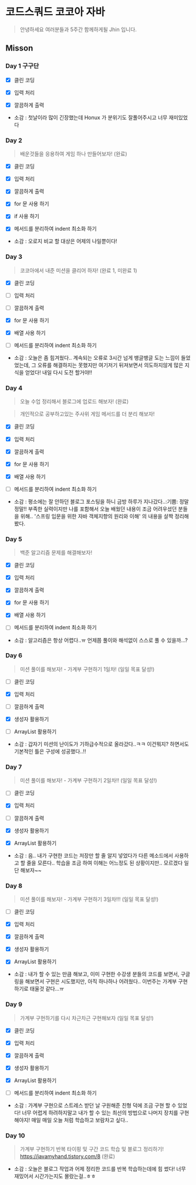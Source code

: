 # 코드스쿼드 코코아 자바
> 안녕하세요 여러분들과 5주간 함께하게될 Jhin 입니다.
## Misson
### Day 1 구구단
- [x] 클린 코딩
- [x] 입력 처리
- [x] 깔끔하게 출력


- 소감 : 첫날이라 많이 긴장했는데 Honux 가 분위기도 잘풀어주시고 너무 재미있었다

### Day 2
>배운것들을 응용하여 게임 하나 만들어보자! (완료)
- [x] 클린 코딩
- [x] 입력 처리
- [x] 깔끔하게 출력
- [x] for 문 사용 하기
- [x] if 사용 하기
- [x] 메서드를 분리하여 indent 최소화 하기


- 소감 : 오로지 비교 할 대상은 어제의 나일뿐이다!


### Day 3
>코코아에서 내준 미션을 클리어 하자! (완료 1, 미완료 1)
- [x] 클린 코딩
- [ ] 입력 처리
- [ ] 깔끔하게 출력
- [x] for 문 사용 하기
- [x] 배열 사용 하기
- [ ] 메서드를 분리하여 indent 최소화 하기


- 소감 : 오늘은 좀 힘겨웠다.. 계속되는 오류로 3시간 넘게 뱅글뱅글 도는 느낌이 들었었는데, 그 오류를 해결하지는 못했지만 여기저기 뒤져보면서 의도하지않게 많은 지식을 얻었다! 내일 다시 도전 할거야!!


### Day 4
>오늘 수업 정리해서 블로그에 업로드 해보자! (완료)

>개인적으로 공부하고있는 주사위 게임 메서드를 더 분리 해보자!
- [x] 클린 코딩
- [x] 입력 처리
- [x] 깔끔하게 출력
- [x] for 문 사용 하기
- [x] 배열 사용 하기
- [ ] 메서드를 분리하여 indent 최소화 하기


- 소감 : 평소에는 잘 안하던 블로그 포스팅을 하니 금방 하루가 지나갔다..:기쁨: 정말 정말!! 부족한 실력이지만 나를 포함해서 오늘 배웠던 내용이 조금 어려우셨던 분들을 위해.. '스프링 입문을 위한 자바 객체지향의 원리와 이해' 의 내용을 살짝 정리해봤다.


### Day 5
>백준 알고리즘 문제를 해결해보자!
- [x] 클린 코딩
- [x] 입력 처리
- [x] 깔끔하게 출력
- [x] for 문 사용 하기
- [x] 배열 사용 하기
- [ ] 메서드를 분리하여 indent 최소화 하기


- 소감 : 알고리즘은 항상 어렵다..ㅠ 언제쯤 풀이와 해석없이 스스로 풀 수 있을까...?


### Day 6
>미션 풀이를 해보자! - 가계부 구현하기 1일차! (일일 목표 달성!)
- [ ] 클린 코딩
- [x] 입력 처리
- [ ] 깔끔하게 출력
- [x] 생성자 활용하기
- [ ] ArrayList 활용하기


- 소감 : 갑자기 미션의 난이도가 기하급수적으로 올라갔다..ㅋㅋ 이건뭐지? 하면서도 기본적인 틀은 구성에 성공했다..!!
### Day 7
>미션 풀이를 해보자! - 가계부 구현하기 2일차!! (일일 목표 달성!)
- [ ] 클린 코딩
- [x] 입력 처리
- [ ] 깔끔하게 출력
- [x] 생성자 활용하기
- [x] ArrayList 활용하기


- 소감 : 음.. 내가 구현한 코드는 저장만 할 줄 알지 넣었다가 다른 메소드에서 사용하고 할 줄을 모른다.. 학습을 조금 하여 이해는 어느정도 된 상황이지만.. 모르겠다 일단 해보자~~
### Day 8
>미션 풀이를 해보자! - 가계부 구현하기 3일차!!! (일일 목표 달성!)
- [ ] 클린 코딩
- [x] 입력 처리
- [x] 깔끔하게 출력
- [x] 생성자 활용하기
- [x] ArrayList 활용하기


- 소감 : 내가 할 수 있는 만큼 해보고, 이미 구현한 수강생 분들의 코드를 보면서, 구글링을 해보면서 구현은 시도했지만, 아직 하나하나 어려웠다.. 이번주는 가계부 구현하기로 태울것 같다...ㅠ


### Day 9
>가계부 구현하기를 다시 차근차근 구현해보자 (일일 목표 달성!)
- [x] 클린 코딩
- [x] 입력 처리
- [x] 깔끔하게 출력
- [x] 생성자 활용하기
- [x] ArrayList 활용하기
- [ ] 메서드를 분리하여 indent 최소화 하기


- 소감 : 가계부 구현으로 스트레스 받던 날 구원해준 친형 덕에 조금 구현 할 수 있었다! 너무 어렵게 하려하지말고 내가 할 수 있는 최선의 방법으로 나머지 장치를 구현 해야지! 매일 매일 오늘 처럼 학습하고 보람차고 싶다..


### Day 10
>가계부 구현하기 반복 타이핑 및 구간 코드 학습 및 블로그 정리하기!
https://javamyhand.tistory.com/8 (완료)


- 소감 : 오늘은 블로그 작업과 어제 정리한 코드를 반복 학습하는데에 힘 썼다! 너무 재밌어서 시간가는지도 몰랐는걸..ㅎㅎ